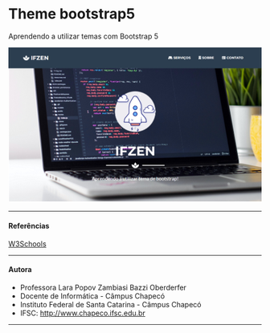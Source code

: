 # Theme bootstrap5
Aprendendo a utilizar temas com Bootstrap 5

![Tela](https://github.com/laraoberderfer/theme-bootstrap5/blob/main/capa.png)

-------------------------------------------------------------------------------------------------
#### Referências
[W3Schools](https://www.w3schools.com/bootstrap/bootstrap_ver.asp)

-------------------------------------------------------------------------------------------------
#### Autora
- Professora Lara Popov Zambiasi Bazzi Oberderfer
- Docente de Informática - Câmpus Chapecó
- Instituto Federal de Santa Catarina - Câmpus Chapecó
- IFSC: http://www.chapeco.ifsc.edu.br
-------------------------------------------------------------------------------------------------
